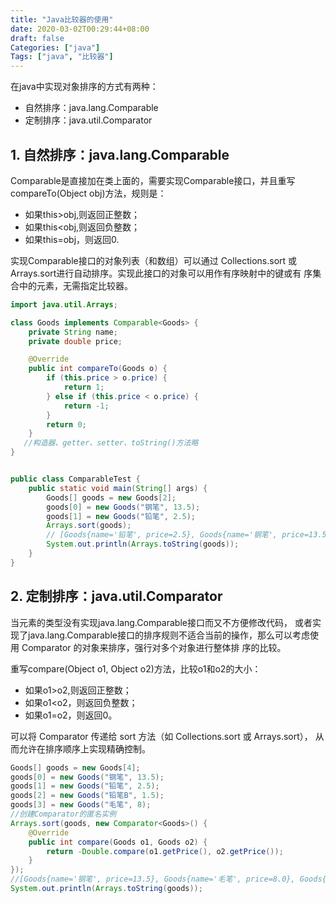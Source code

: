 ```yaml
---
title: "Java比较器的使用"
date: 2020-03-02T00:29:44+08:00
draft: false
Categories: ["java"]
Tags: ["java", "比较器"]
---
```


在java中实现对象排序的方式有两种：

- 自然排序：java.lang.Comparable
- 定制排序：java.util.Comparator

## 1. 自然排序：java.lang.Comparable

Comparable是直接加在类上面的，需要实现Comparable接口，并且重写compareTo(Object obj)方法，规则是：

- 如果this>obj,则返回正整数；
- 如果this<obj,则返回负整数；
- 如果this=obj，则返回0.

实现Comparable接口的对象列表（和数组）可以通过 Collections.sort 或 Arrays.sort进行自动排序。实现此接口的对象可以用作有序映射中的键或有 序集合中的元素，无需指定比较器。

```java
import java.util.Arrays;

class Goods implements Comparable<Goods> {
    private String name;
    private double price;

    @Override
    public int compareTo(Goods o) {
        if (this.price > o.price) {
            return 1;
        } else if (this.price < o.price) {
            return -1;
        }
        return 0;
    }
   //构造器、getter、setter、toString()方法略
}


public class ComparableTest {
    public static void main(String[] args) {
        Goods[] goods = new Goods[2];
        goods[0] = new Goods("钢笔", 13.5);
        goods[1] = new Goods("铅笔", 2.5);
        Arrays.sort(goods);
        // [Goods{name='铅笔', price=2.5}, Goods{name='钢笔', price=13.5}]
        System.out.println(Arrays.toString(goods));
    }
}
```



## 2. 定制排序：java.util.Comparator

当元素的类型没有实现java.lang.Comparable接口而又不方便修改代码， 或者实现了java.lang.Comparable接口的排序规则不适合当前的操作，那么可以考虑使用 Comparator 的对象来排序，强行对多个对象进行整体排 序的比较。

重写compare(Object o1, Object o2)方法，比较o1和o2的大小：

- 如果o1>o2,则返回正整数；
- 如果o1<o2，则返回负整数；
- 如果o1=o2，则返回0。

可以将 Comparator 传递给 sort 方法（如 Collections.sort 或 Arrays.sort）， 从而允许在排序顺序上实现精确控制。

```java
Goods[] goods = new Goods[4];
goods[0] = new Goods("钢笔", 13.5);
goods[1] = new Goods("铅笔", 2.5);
goods[2] = new Goods("铅笔B", 1.5);
goods[3] = new Goods("毛笔", 8);
//创建Comparator的匿名实例
Arrays.sort(goods, new Comparator<Goods>() {
    @Override
    public int compare(Goods o1, Goods o2) {
        return -Double.compare(o1.getPrice(), o2.getPrice());
    }
});
//[Goods{name='钢笔', price=13.5}, Goods{name='毛笔', price=8.0}, Goods{name='铅笔', price=2.5}, Goods{name='铅笔B', price=1.5}]
System.out.println(Arrays.toString(goods));
```


